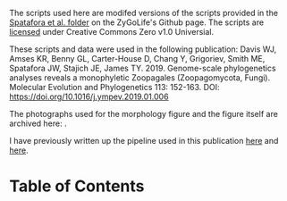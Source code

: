 The scripts used here are modifed versions of the scripts provided in the [Spatafora et al. folder](https://github.com/zygolife/Phylogenomics "Phylogenomics") on the ZyGoLife's Github page. The scripts are [licensed](https://github.com/zygolife/Phylogenomics/blob/master/LICENSE) under Creative Commons Zero v1.0 Universial.

These scripts and data were used in the following publication:
Davis WJ, Amses KR, Benny GL, Carter-House D, Chang Y, Grigoriev, Smith ME, Spatafora JW, Stajich JE, James TY. 2019. Genome-scale phylogenetics analyses reveals a monophyletic Zoopagales (Zoopagomycota, Fungi). Molecular Evolution and Phylogenetics 113: 152-163. DOI: https://doi.org/10.1016/j.ympev.2019.01.006

The photographs used for the morphology figure and the figure itself are archived here: .

I have previously written up the pipeline used in this publication [here](https://github.com/Michigan-Mycology/Lab-Code-and-Hacks/tree/master/Genomics/processing_messy_genomic_data) and [here](https://github.com/Michigan-Mycology/Lab-Code-and-Hacks/tree/master/Phylogenomics).

# Table of Contents

